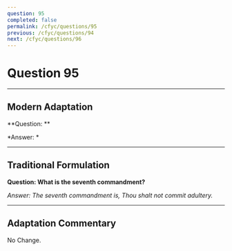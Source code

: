 ```yaml
---
question: 95
completed: false
permalink: /cfyc/questions/95
previous: /cfyc/questions/94
next: /cfyc/questions/96
---
```

# Question 95

---
## Modern Adaptation
**Question: **

*Answer: *

---
## Traditional Formulation
**Question: What is the seventh commandment?**

*Answer: The seventh commandment is, Thou shalt not commit adultery.*

---
## Adaptation Commentary
No Change.